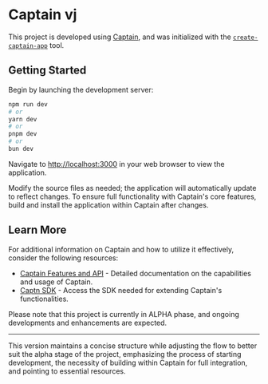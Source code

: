 # Captain vj

This project is developed using [Captain](https://github.com/blib-la/captain), and was initialized with the [`create-captain-app`](https://github.com/blib-la/captn/tree/main/packages/create-captain-app) tool.

## Getting Started

Begin by launching the development server:

```bash
npm run dev
# or
yarn dev
# or
pnpm dev
# or
bun dev
```

Navigate to [http://localhost:3000](http://localhost:3000) in your web browser to view the application.

Modify the source files as needed; the application will automatically update to reflect changes. To ensure full functionality with Captain's core features, build and install the application within Captain after changes.

## Learn More

For additional information on Captain and how to utilize it effectively, consider the following resources:

- [Captain Features and API](https://github.com/blib-la/captain) - Detailed documentation on the capabilities and usage of Captain.
- [Captn SDK](https://github.com/blib-la/captn) - Access the SDK needed for extending Captain's functionalities.

Please note that this project is currently in ALPHA phase, and ongoing developments and enhancements are expected.

---

This version maintains a concise structure while adjusting the flow to better suit the alpha stage of the project, emphasizing the process of starting development, the necessity of building within Captain for full integration, and pointing to essential resources.
